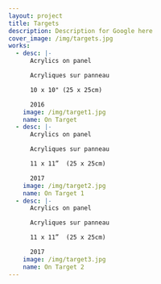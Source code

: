```yaml
---
layout: project
title: Targets
description: Description for Google here
cover_image: /img/targets.jpg
works:
  - desc: |-
      Acrylics on panel

      Acryliques sur panneau

      10 x 10" (25 x 25cm)

      2016
    image: /img/target1.jpg
    name: On Target
  - desc: |-
      Acrylics on panel

      Acryliques sur panneau

      11 x 11”  (25 x 25cm)

      2017
    image: /img/target2.jpg
    name: On Target 1
  - desc: |-
      Acrylics on panel

      Acryliques sur panneau

      11 x 11”  (25 x 25cm)

      2017
    image: /img/target3.jpg
    name: On Target 2
---
```

